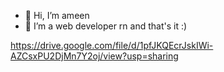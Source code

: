 - 👋 Hi, I’m ameen
- 👀 I’m a web developer rn and that's it :)

https://drive.google.com/file/d/1pfJKQEcrJskIWi-AZCsxPU2DjMn7Y2oj/view?usp=sharing
